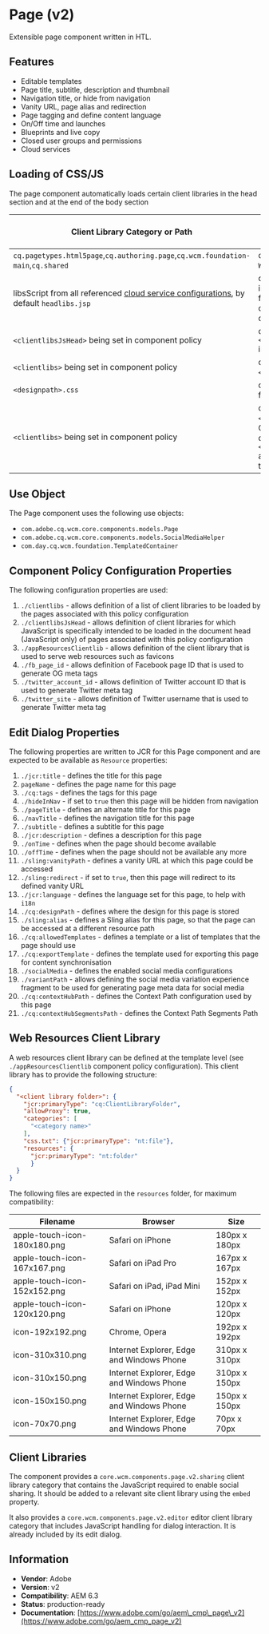 <!--
Copyright 2017 Adobe

Licensed under the Apache License, Version 2.0 (the "License");
you may not use this file except in compliance with the License.
You may obtain a copy of the License at

    http://www.apache.org/licenses/LICENSE-2.0

Unless required by applicable law or agreed to in writing, software
distributed under the License is distributed on an "AS IS" BASIS,
WITHOUT WARRANTIES OR CONDITIONS OF ANY KIND, either express or implied.
See the License for the specific language governing permissions and
limitations under the License.
-->
Page (v2)
====
Extensible page component written in HTL.

## Features
* Editable templates
* Page title, subtitle, description and thumbnail
* Navigation title, or hide from navigation
* Vanity URL, page alias and redirection
* Page tagging and define content language
* On/Off time and launches
* Blueprints and live copy
* Closed user groups and permissions
* Cloud services

## Loading of CSS/JS
The page component automatically loads certain client libraries in the head section and at the end of the body section

Client Library Category or Path | Condition | Type | Head or Body
--- | --- | --- | ---
`cq.pagetypes.html5page`,`cq.authoring.page`,`cq.wcm.foundation-main`,`cq.shared` | only for `WCMMode`!=`Disabled` | JS and CSS | Head
libsScript from all referenced [cloud service configurations](https://docs.adobe.com/docs/en/aem/6-3/develop/extending/cloud-service-configurations.html), by default `headlibs.jsp` | only in case there is a lib script found for the referenced cloud service config | anything | Head
`<clientlibsJsHead>` being set in component policy | only if `<clientlibsJsHead>` is set | JS | Head
`<clientlibs>` being set in component policy | only if `<clientlibs>` is set | CSS | Head
`<designpath>.css` | only if design is set for current page | CSS | Head
`<clientlibs>` being set in component policy | only if `<clientlibs>` is set. Categories duplicated in `<clientlibsJsHead>` are only loaded in the page head. | JS | Body

## Use Object
The Page component uses the following use objects:
* `com.adobe.cq.wcm.core.components.models.Page`
* `com.adobe.cq.wcm.core.components.models.SocialMediaHelper`
* `com.day.cq.wcm.foundation.TemplatedContainer`

## Component Policy Configuration Properties
The following configuration properties are used:

1. `./clientlibs` - allows definition of a list of client libraries to be loaded by the pages associated with this policy configuration
2. `./clientlibsJsHead` - allows definition of client libraries for which JavaScript is specifically intended to be loaded
in the document head (JavaScript only) of pages associated with this policy configuration
3. `./appResourcesClientlib` - allows definition of the client library that is used to serve web resources such as favicons
4. `./fb_page_id` - allows definition of Facebook page ID that is used to generate OG meta tags
5. `./twitter_account_id` - allows definition of Twitter account ID that is used to generate Twitter meta tag
6. `./twitter_site` - allows definition of Twitter username that is used to generate Twitter meta tag

## Edit Dialog Properties
The following properties are written to JCR for this Page component and are expected to be available as `Resource` properties:

1. `./jcr:title` - defines the title for this page
2. `pageName` - defines the page name for this page
3. `./cq:tags` - defines the tags for this page
4. `./hideInNav` - if set to `true` then this page will be hidden from navigation
5. `./pageTitle` - defines an alternate title for this page
6. `./navTitle` - defines the navigation title for this page
7. `./subtitle` - defines a subtitle for this page
8. `./jcr:description` - defines a description for this page
9.  `./onTime` - defines when the page should become available
10. `./offTime` - defines when the page should not be available any more
11. `./sling:vanityPath` - defines a vanity URL at which this page could be accessed
12. `./sling:redirect` - if set to `true`, then this page will redirect to its defined vanity URL
13. `./jcr:language` - defines the language set for this page, to help with `i18n`
14. `./cq:designPath` - defines where the design for this page is stored
15. `./sling:alias` - defines a Sling alias for this page, so that the page can be accessed at a different resource path
16. `./cq:allowedTemplates` - defines a template or a list of templates that the page should use
17. `./cq:exportTemplate` - defines the template used for exporting this page for content synchronisation
18. `./socialMedia` - defines the enabled social media configurations
19. `./variantPath` - allows defining the social media variation experience fragment to be used for generating page meta data for social
media
20. `./cq:contextHubPath` - defines the Context Path configuration used by this page
21. `./cq:contextHubSegmentsPath` - defines the Context Path Segments Path

## Web Resources Client Library
A web resources client library can be defined at the template level (see `./appResourcesClientlib` component policy configuration).
This client library has to provide the following structure:

```json
{
  "<client library folder>": {
    "jcr:primaryType": "cq:ClientLibraryFolder",
    "allowProxy": true,
    "categories": [
      "<category name>"
    ],
    "css.txt": {"jcr:primaryType": "nt:file"},
    "resources": {
      "jcr:primaryType": "nt:folder"
      }
  }
}
```

The following files are expected in the `resources` folder, for maximum compatibility:

Filename|Browser|Size
--------|-------|----
apple-touch-icon-180x180.png|Safari on iPhone| 180px x 180px
apple-touch-icon-167x167.png|Safari on iPad Pro| 167px x 167px
apple-touch-icon-152x152.png|Safari on iPad, iPad Mini| 152px x 152px
apple-touch-icon-120x120.png|Safari on iPhone| 120px x 120px
icon-192x192.png|Chrome, Opera|192px x 192px
icon-310x310.png|Internet Explorer, Edge and Windows Phone|310px x 310px
icon-310x150.png|Internet Explorer, Edge and Windows Phone|310px x 150px
icon-150x150.png|Internet Explorer, Edge and Windows Phone|150px x 150px
icon-70x70.png|Internet Explorer, Edge and Windows Phone|70px x 70px

## Client Libraries
The component provides a `core.wcm.components.page.v2.sharing` client library category that contains the JavaScript
required to enable social sharing. It should be added to a relevant site client library using the `embed` property.

It also provides a `core.wcm.components.page.v2.editor` editor client library category that includes JavaScript
handling for dialog interaction. It is already included by its edit dialog.

## Information
* **Vendor**: Adobe
* **Version**: v2
* **Compatibility**: AEM 6.3
* **Status**: production-ready
* **Documentation**: [https://www.adobe.com/go/aem\_cmp\_page\_v2](https://www.adobe.com/go/aem_cmp_page_v2)
